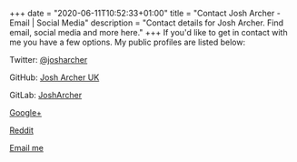 +++
date = "2020-06-11T10:52:33+01:00"
title = "Contact Josh Archer - Email | Social Media"
description = "Contact details for Josh Archer. Find email, social media and more here."
+++
If you'd like to get in contact with me you have a few options. My public profiles are listed below:

Twitter: <a href="https://twitter.com/josharcher">@josharcher</a>

GitHub: <a href="https://github.com/josharcheruk">Josh Archer UK</a>

GitLab: <a href="https://gitlab.com/josharcher">JoshArcher</a>

<a href="https://plus.google.com/+josharchers">Google+</a>

<a href="https://www.reddit.com/user/josharcher">Reddit</a>

<a href="mailto:josh@jamail.co.uk">Email me</a>
